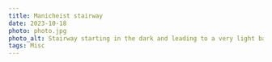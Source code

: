 ```yaml
---
title: Manicheist stairway
date: 2023-10-18
photo: photo.jpg
photo_alt: Stairway starting in the dark and leading to a very light bay window
tags: Misc
---
```

